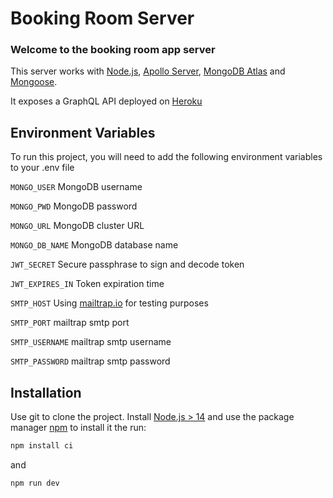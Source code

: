 # Booking Room Server

### Welcome to the booking room app server

This server works with [Node.js](https://nodejs.org/en/), [Apollo Server](https://www.apollographql.com/docs/apollo-server/), [MongoDB Atlas](https://www.mongodb.com/atlas) and [Mongoose](https://mongoosejs.com/).

It exposes a GraphQL API deployed on [Heroku](https://www.heroku.com)

## Environment Variables

To run this project, you will need to add the following environment variables to your .env file

`MONGO_USER` MongoDB username

`MONGO_PWD` MongoDB password

`MONGO_URL` MongoDB cluster URL

`MONGO_DB_NAME` MongoDB database name

`JWT_SECRET` Secure passphrase to sign and decode token

`JWT_EXPIRES_IN` Token expiration time

`SMTP_HOST` Using [mailtrap.io](https://mailtrap.io/) for testing purposes

`SMTP_PORT` mailtrap smtp port

`SMTP_USERNAME` mailtrap smtp username

`SMTP_PASSWORD` mailtrap smtp password

## Installation

Use git to clone the project. Install [Node.js > 14](https://nodejs.org/en/) and use the package manager [npm](https://docs.npmjs.com/) to install it the run:

```bash
npm install ci
```

and

```bash
npm run dev
```
